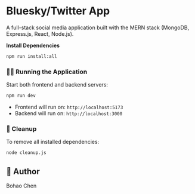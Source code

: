 # Bluesky/Twitter App

A full-stack social media application built with the MERN stack (MongoDB, Express.js, React, Node.js).

**Install Dependencies**
   ```bash
   npm run install:all
   ```

### 🏃‍♂️ Running the Application

Start both frontend and backend servers:
```bash
npm run dev
```

- Frontend will run on: `http://localhost:5173`
- Backend will run on: `http://localhost:3000`

### 🧹 Cleanup

To remove all installed dependencies:
```bash
node cleanup.js
```

## 👤 Author

Bohao Chen